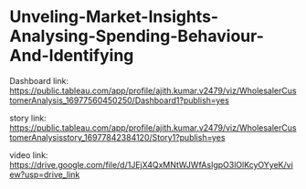# Unveling-Market-Insights-Analysing-Spending-Behaviour-And-Identifying

Dashboard link: https://public.tableau.com/app/profile/ajith.kumar.v2479/viz/WholesalerCustomerAnalysis_16977560450250/Dashboard1?publish=yes

story link: https://public.tableau.com/app/profile/ajith.kumar.v2479/viz/WholesalerCustomerAnalysisstory_16977842384120/Story1?publish=yes

video link: https://drive.google.com/file/d/1JEjX4QxMNtWJWfAsIgpO3lOlKcyOYyeK/view?usp=drive_link
